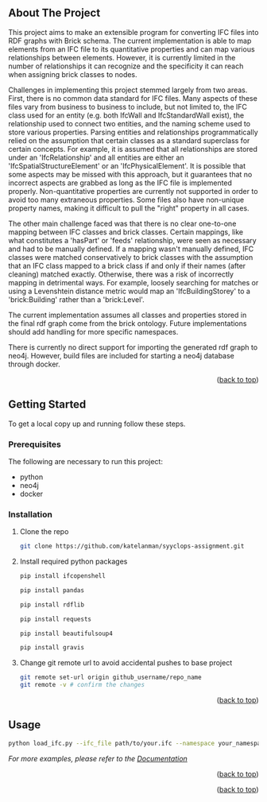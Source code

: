 <a id="readme-top"></a>

<!-- ABOUT THE PROJECT -->
## About The Project

This project aims to make an extensible program for converting IFC files into RDF graphs with Brick schema. The current implementation is able to map elements from an IFC file to its quantitative properties and can map various relationships between elements. However, it is currently limited in the number of relationships it can recognize and the specificity it can reach when assigning brick classes to nodes. 

Challenges in implementing this project stemmed largely from two areas. First, there is no common data standard for IFC files. Many aspects of these files vary from business to business to include, but not limited to, the IFC class used for an entity (e.g. both IfcWall and IfcStandardWall exist), the relationship used to connect two entities, and the naming scheme used to store various properties. Parsing entities and relationships programmatically relied on the assumption that certain classes as a standard superclass for certain concepts. For example, it is assumed that all relationships are stored under an 'IfcRelationship' and all entities are either an 'IfcSpatialStructureElement' or an 'IfcPhysicalElement'. It is possible that some aspects may be missed with this approach, but it guarantees that no incorrect aspects are grabbed as long as the IFC file is implemented properly. Non-quantitative properties are currently not supported in order to avoid too many extraneous properties. Some files also have non-unique property names, making it difficult to pull the "right" property in all cases.

The other main challenge faced was that there is no clear one-to-one mapping between IFC classes and brick classes. Certain mappings, like what constitutes a 'hasPart' or 'feeds' relationship, were seen as necessary and had to be manually defined. If a mapping wasn't manually defined, IFC classes were matched conservatively to brick classes with the assumption that an IFC class mapped to a brick class if and only if their names (after cleaning) matched exactly. Otherwise, there was a risk of incorrectly mapping in detrimental ways. For example, loosely searching for matches or using a Levenshtein distance metric would map an 'IfcBuildingStorey' to a 'brick:Building' rather than a 'brick:Level'.

The current implementation assumes all classes and properties stored in the final rdf graph come from the brick ontology. Future implementations should add handling for more specific namespaces.

There is currently no direct support for importing the generated rdf graph to neo4j. However, build files are included for starting a neo4j database through docker.

<p align="right">(<a href="#readme-top">back to top</a>)</p>


<!-- GETTING STARTED -->
## Getting Started

To get a local copy up and running follow these steps.

### Prerequisites

The following are necessary to run this project:
* python
* neo4j
* docker

### Installation

1. Clone the repo
   ```sh
   git clone https://github.com/katelanman/syyclops-assignment.git
   ```
3. Install required python packages
   ```sh
   pip install ifcopenshell
   ```
   ```sh
   pip install pandas
   ```
   ```sh
   pip install rdflib
   ```
   ```sh
   pip install requests
   ```
   ```sh
   pip install beautifulsoup4
   ```
   ```sh
   pip install gravis
   ```

5. Change git remote url to avoid accidental pushes to base project
   ```sh
   git remote set-url origin github_username/repo_name
   git remote -v # confirm the changes
   ```

<p align="right">(<a href="#readme-top">back to top</a>)</p>



<!-- USAGE EXAMPLES -->
## Usage

```sh
python load_ifc.py --ifc_file path/to/your.ifc --namespace your_namespace --ifc_brick your_ifc_brick --write_path path/to/output.ttl
```

_For more examples, please refer to the [Documentation](https://example.com)_

<p align="right">(<a href="#readme-top">back to top</a>)</p>


<p align="right">(<a href="#readme-top">back to top</a>)</p>



<!-- MARKDOWN LINKS & IMAGES -->
<!-- https://www.markdownguide.org/basic-syntax/#reference-style-links -->
[contributors-shield]: https://img.shields.io/github/contributors/github_username/repo_name.svg?style=for-the-badge
[contributors-url]: https://github.com/github_username/repo_name/graphs/contributors
[forks-shield]: https://img.shields.io/github/forks/github_username/repo_name.svg?style=for-the-badge
[forks-url]: https://github.com/github_username/repo_name/network/members
[stars-shield]: https://img.shields.io/github/stars/github_username/repo_name.svg?style=for-the-badge
[stars-url]: https://github.com/github_username/repo_name/stargazers
[issues-shield]: https://img.shields.io/github/issues/github_username/repo_name.svg?style=for-the-badge
[issues-url]: https://github.com/github_username/repo_name/issues
[license-shield]: https://img.shields.io/github/license/github_username/repo_name.svg?style=for-the-badge
[license-url]: https://github.com/github_username/repo_name/blob/master/LICENSE.txt
[linkedin-shield]: https://img.shields.io/badge/-LinkedIn-black.svg?style=for-the-badge&logo=linkedin&colorB=555
[linkedin-url]: https://linkedin.com/in/linkedin_username
[product-screenshot]: images/screenshot.png
[Next.js]: https://img.shields.io/badge/next.js-000000?style=for-the-badge&logo=nextdotjs&logoColor=white
[Next-url]: https://nextjs.org/
[React.js]: https://img.shields.io/badge/React-20232A?style=for-the-badge&logo=react&logoColor=61DAFB
[React-url]: https://reactjs.org/
[Vue.js]: https://img.shields.io/badge/Vue.js-35495E?style=for-the-badge&logo=vuedotjs&logoColor=4FC08D
[Vue-url]: https://vuejs.org/
[Angular.io]: https://img.shields.io/badge/Angular-DD0031?style=for-the-badge&logo=angular&logoColor=white
[Angular-url]: https://angular.io/
[Svelte.dev]: https://img.shields.io/badge/Svelte-4A4A55?style=for-the-badge&logo=svelte&logoColor=FF3E00
[Svelte-url]: https://svelte.dev/
[Laravel.com]: https://img.shields.io/badge/Laravel-FF2D20?style=for-the-badge&logo=laravel&logoColor=white
[Laravel-url]: https://laravel.com
[Bootstrap.com]: https://img.shields.io/badge/Bootstrap-563D7C?style=for-the-badge&logo=bootstrap&logoColor=white
[Bootstrap-url]: https://getbootstrap.com
[JQuery.com]: https://img.shields.io/badge/jQuery-0769AD?style=for-the-badge&logo=jquery&logoColor=white
[JQuery-url]: https://jquery.com 